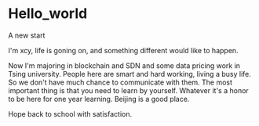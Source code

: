 # Hello_world
A new start

I'm xcy, life is goning on, and something different would like to happen.

Now I'm majoring in blockchain and SDN and some data pricing work in Tsing university. People here are smart and hard working, living a busy life. So we don't have much chance to communicate with them. The most important thing is that you need to learn by yourself. 
Whatever it's a honor to be here for one year learning. Beijing is a good place. 

Hope back to school with satisfaction.
